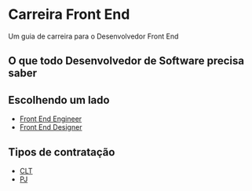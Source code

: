 # Carreira Front End

Um guia de carreira para o Desenvolvedor Front End

## O que todo Desenvolvedor de Software precisa saber

## Escolhendo um lado

* [Front End Engineer](/front-end-engineer)
* [Front End Designer](/front-end-design)

## Tipos de contratação

* [CLT](contract-type/clt.md)
* [PJ](contract-type/pj.md)
